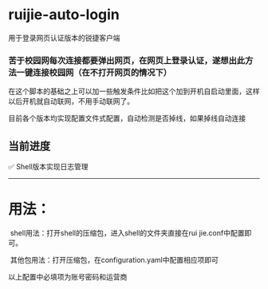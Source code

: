 # ruijie-auto-login
用于登录网页认证版本的锐捷客户端



### 苦于校园网每次连接都要弹出网页，在网页上登录认证，遂想出此方法一键连接校园网（在不打开网页的情况下）

在这个脚本的基础之上可以加一些触发条件比如把这个加到开机自启动里面，这样以后开机就自动联网，不用手动联网了。

目前各个版本均实现配置文件式配置，自动检测是否掉线，如果掉线自动连接

## 当前进度

✅ Shell版本实现日志管理

<hr/>

# 用法：
​	shell用法：打开shell的压缩包，进入shell的文件夹直接在rui jie.conf中配置即可。

​	其他包用法：打开压缩包，在configuration.yaml中配置相应项即可

以上配置中必填项为账号密码和运营商

